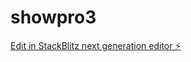 # showpro3

[Edit in StackBlitz next generation editor ⚡️](https://stackblitz.com/~/github.com/gcode369/showpro3)